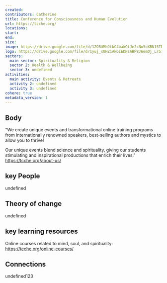 ```yaml
---
created:
contributors: Catherine
title: Conference for Consciousness and Human Evolution
url: https://tcche.org/
locations: 
start: 
end: 
size: 
image: https://drive.google.com/file/d/1ZOBUMhOLbC4bakQtJe2cNu5oXRN15TNB/view?usp=drive_link
logo: https://drive.google.com/file/d/1yuj_xUHZ1AkGiEDNsABP8J6emOj_Lr57/view?usp=drive_link
sectors:
  main sector: Spirituality & Religion
  sector 2: Health & Wellbeing
  sector 3: undefined
activities: 
  main activity: Events & Retreats
  activity 2: undefined
  activity 3: undefined
cohere: true
metadata_version: 1
---
```



## Body

"We create unique events and transformational online training programs from internationally renowned speakers, best-selling authors and mystics to allow you to thrive!

Our unique events blend science and spirituality, giving our students stimulating and inspirational productions that enrich their lives."
https://tcche.org/about-us/ 

## key People

undefined

## Theory of change

undefined

## key learning resources

Online courses related to mind, soul, and spirituality: https://tcche.org/online-courses/ 

## Connections

undefined123

